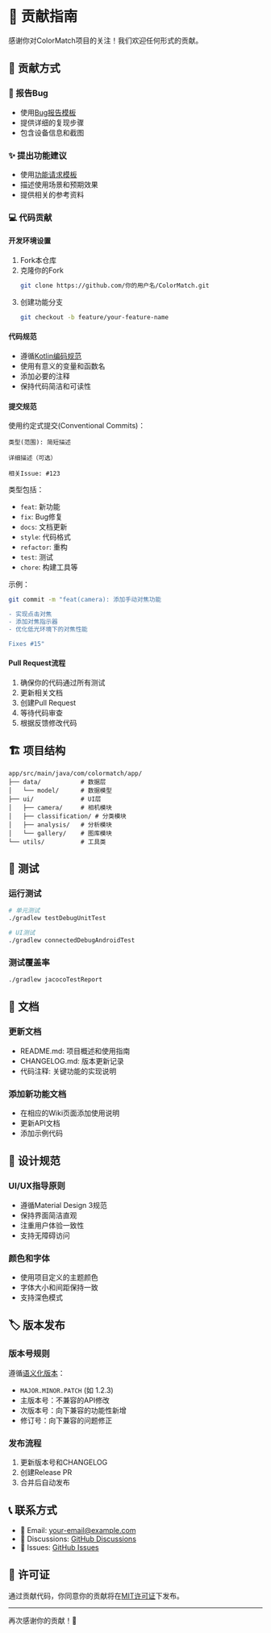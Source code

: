 # 🤝 贡献指南

感谢你对ColorMatch项目的关注！我们欢迎任何形式的贡献。

## 🎯 贡献方式

### 🐛 报告Bug
- 使用[Bug报告模板](https://github.com/你的用户名/ColorMatch/issues/new?template=bug_report.md)
- 提供详细的复现步骤
- 包含设备信息和截图

### ✨ 提出功能建议
- 使用[功能请求模板](https://github.com/你的用户名/ColorMatch/issues/new?template=feature_request.md)
- 描述使用场景和预期效果
- 提供相关的参考资料

### 💻 代码贡献

#### 开发环境设置
1. Fork本仓库
2. 克隆你的Fork
   ```bash
   git clone https://github.com/你的用户名/ColorMatch.git
   ```
3. 创建功能分支
   ```bash
   git checkout -b feature/your-feature-name
   ```

#### 代码规范
- 遵循[Kotlin编码规范](https://kotlinlang.org/docs/coding-conventions.html)
- 使用有意义的变量和函数名
- 添加必要的注释
- 保持代码简洁和可读性

#### 提交规范
使用约定式提交(Conventional Commits)：

```
类型(范围): 简短描述

详细描述（可选）

相关Issue: #123
```

类型包括：
- `feat`: 新功能
- `fix`: Bug修复
- `docs`: 文档更新
- `style`: 代码格式
- `refactor`: 重构
- `test`: 测试
- `chore`: 构建工具等

示例：
```bash
git commit -m "feat(camera): 添加手动对焦功能

- 实现点击对焦
- 添加对焦指示器
- 优化低光环境下的对焦性能

Fixes #15"
```

#### Pull Request流程
1. 确保你的代码通过所有测试
2. 更新相关文档
3. 创建Pull Request
4. 等待代码审查
5. 根据反馈修改代码

## 🏗️ 项目结构

```
app/src/main/java/com/colormatch/app/
├── data/           # 数据层
│   └── model/      # 数据模型
├── ui/             # UI层
│   ├── camera/     # 相机模块
│   ├── classification/ # 分类模块
│   ├── analysis/   # 分析模块
│   └── gallery/    # 图库模块
└── utils/          # 工具类
```

## 🧪 测试

### 运行测试
```bash
# 单元测试
./gradlew testDebugUnitTest

# UI测试
./gradlew connectedDebugAndroidTest
```

### 测试覆盖率
```bash
./gradlew jacocoTestReport
```

## 📝 文档

### 更新文档
- README.md: 项目概述和使用指南
- CHANGELOG.md: 版本更新记录
- 代码注释: 关键功能的实现说明

### 添加新功能文档
- 在相应的Wiki页面添加使用说明
- 更新API文档
- 添加示例代码

## 🎨 设计规范

### UI/UX指导原则
- 遵循Material Design 3规范
- 保持界面简洁直观
- 注重用户体验一致性
- 支持无障碍访问

### 颜色和字体
- 使用项目定义的主题颜色
- 字体大小和间距保持一致
- 支持深色模式

## 🏷️ 版本发布

### 版本号规则
遵循[语义化版本](https://semver.org/lang/zh-CN/)：
- `MAJOR.MINOR.PATCH` (如 1.2.3)
- 主版本号：不兼容的API修改
- 次版本号：向下兼容的功能性新增
- 修订号：向下兼容的问题修正

### 发布流程
1. 更新版本号和CHANGELOG
2. 创建Release PR
3. 合并后自动发布

## 📞 联系方式

- 📧 Email: your-email@example.com
- 💬 Discussions: [GitHub Discussions](https://github.com/你的用户名/ColorMatch/discussions)
- 🐛 Issues: [GitHub Issues](https://github.com/你的用户名/ColorMatch/issues)

## 📄 许可证

通过贡献代码，你同意你的贡献将在[MIT许可证](LICENSE)下发布。

---

再次感谢你的贡献！🎉